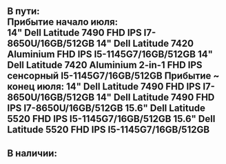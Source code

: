В пути:  
Прибытие начало июля:   
14" Dell Latitude 7490 FHD IPS I7-8650U/16GB/512GB
14" Dell Latitude 7420 Aluminium FHD IPS I5-1145G7/16GB/512GB
14" Dell Latitude 7420 Aluminium 2-in-1 FHD IPS сенсорный I5-1145G7/16GB/512GB
Прибытие ~ конец июля:
14" Dell Latitude 7490 FHD IPS I7-8650U/16GB/512GB
14" Dell Latitude 7490 FHD IPS I7-8650U/16GB/512GB
15.6" Dell Latitude 5520 FHD IPS I5-1145G7/16GB/512GB
15.6" Dell Latitude 5520 FHD IPS I5-1145G7/16GB/512GB
-----------------------  

В наличии:  
----------
